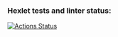 ### Hexlet tests and linter status:
[![Actions Status](https://github.com/alexeichuprikov/qa-auto-engineer-java-project-61/actions/workflows/hexlet-check.yml/badge.svg)](https://github.com/alexeichuprikov/qa-auto-engineer-java-project-61/actions)